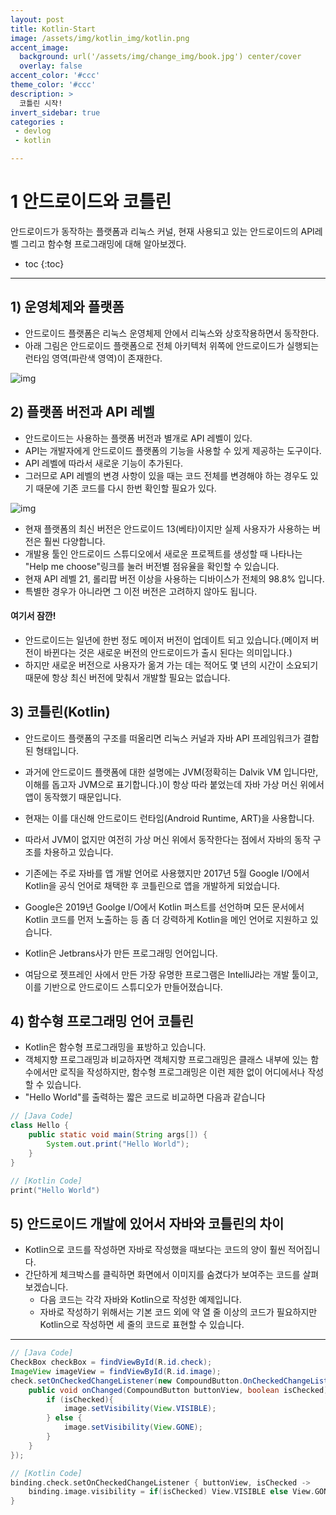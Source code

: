 ```yaml
---
layout: post
title: Kotlin-Start
image: /assets/img/kotlin_img/kotlin.png
accent_image: 
  background: url('/assets/img/change_img/book.jpg') center/cover
  overlay: false
accent_color: '#ccc'
theme_color: '#ccc'
description: >
  코틀린 시작!
invert_sidebar: true
categories :
 - devlog
 - kotlin

---
```


# 1 안드로이드와 코틀린 

안드로이드가 동작하는 플랫폼과 리눅스 커널, 현재 사용되고 있는 안드로이드의 API레벨 그리고 함수형 프로그래밍에 대해 알아보겠다.



* toc
{:toc}
****

## 1) 운영체제와 플랫폼

- 안드로이드 플랫폼은 리눅스 운영체제 안에서 리눅스와 상호작용하면서 동작한다.
- 아래 그림은 안드로이드 플랫폼으로 전체 아키텍처 위쪽에 안드로이드가 실행되는 런타임 영역(파란색 영역)이 존재한다. 

![img](https://190938973-files.gitbook.io/~/files/v0/b/gitbook-x-prod.appspot.com/o/spaces%2Fa4oGyVd5h5iQeplBqkqY%2Fuploads%2FQEajrUDfehd8zdYh38DT%2Fimage.png?alt=media&token=c05f14ec-2117-44a3-afdd-91869d2afc03)

## 2) 플랫폼 버전과 API 레벨

- 안드로이드는 사용하는 플랫폼 버전과 별개로 API 레벨이 있다.
- API는 개발자에게 안드로이드 플랫폼의 기능을 사용할 수 있게 제공하는 도구이다.
-  API 레벨에 따라서 새로운 기능이 추가된다.
- 그러므로 API 레벨의 변경 사항이 있을 때는 코드 전체를 변경해야 하는 경우도 있기 때문에 기존 코드를 다시 한번 확인할 필요가 있다.

![img](https://190938973-files.gitbook.io/~/files/v0/b/gitbook-x-prod.appspot.com/o/spaces%2Fa4oGyVd5h5iQeplBqkqY%2Fuploads%2F3kknI74k6RogqPCYDE46%2Fimage.png?alt=media&token=cfb4b2a5-8388-40b2-a9ab-d2172319b77b)

- 현재 플랫폼의 최신 버전은 안드로이드 13(베타)이지만 실제 사용자가 사용하는 버전은 훨씬 다양합니다.
- 개발용 툴인 안드로이드 스튜디오에서 새로운 프로젝트를 생성할 때 나타나는 "Help me choose"링크를 눌러 버전별 점유율을 확인할 수 있습니다.
- 현재 API 레벨 21, 롤리팝 버전 이상을 사용하는 디바이스가 전체의 98.8% 입니다.
- 특별한 경우가 아니라면 그 이전 버전은 고려하지 않아도 됩니다.

#### 여기서 잠깐!

- 안드로이드는 일년에 한번 정도 메이저 버전이 업데이트 되고 있습니다.(메이저 버전이 바뀐다는 것은 새로운 버전의 안드로이드가 출시 된다는 의미입니다.)
- 하지만 새로운 버전으로 사용자가 옮겨 가는 데는 적어도 몇 년의 시간이 소요되기 때문에 항상 최신 버전에 맞춰서 개발할 필요는 없습니다.

## 3) 코틀린(Kotlin)

- 안드로이드 플랫폼의 구조를 떠올리면 리눅스 커널과 자바 API 프레임워크가 결합된 형태입니다.

- 과거에 안드로이드 플랫폼에 대한 설명에는 JVM(정확히는 Dalvik VM 입니다만, 이해를 돕고자 JVM으로 표기합니다.)이 항상 따라 붙었는데 자바 가상 머신 위에서 앱이 동작했기 때문입니다.

- 현재는 이를 대신해 안드로이드 런타임(Android Runtime, ART)을 사용합니다.

- 따라서 JVM이 없지만 여전히 가상 머신 위에서 동작한다는 점에서 자바의 동작 구조를 차용하고 있습니다.

- 기존에는 주로 자바를 앱 개발 언어로 사용했지만 2017년 5월 Google I/O에서 Kotlin을 공식 언어로 채택한 후 코틀린으로 앱을 개발하게 되었습니다.

- Google은 2019년 Goolge I/O에서 Kotlin 퍼스트를 선언하며 모든 문서에서 Kotlin 코드를 먼저 노출하는 등 좀 더 강력하게 Kotlin을 메인 언어로 지원하고 있습니다.

- Kotlin은 Jetbrans사가 만든 프로그래밍 언어입니다.

- 여담으로 젯프레인 사에서 만든 가장 유명한 프로그램은 IntelliJ라는 개발 툴이고, 이를 기반으로 안드로이드 스튜디오가 만들어졌습니다.

## 4) 함수형 프로그래밍 언어 코틀린

- Kotlin은 함수형 프로그래밍을 표방하고 있습니다.
- 객체지향 프로그래밍과 비교하자면 객체지향 프로그래밍은 클래스 내부에 있는 함수에서만 로직을 작성하지만, 함수형 프로그래밍은 이런 제한 없이 어디에서나 작성할 수 있습니다.
- "Hello World"를 출력하는 짧은 코드로 비교하면 다음과 같습니다

```java
// [Java Code]
class Hello {
    public static void main(String args[]) {
        System.out.print("Hello World");
    }
}
```

```kotlin
// [Kotlin Code]
print("Hello World")
```

## 5) 안드로이드 개발에 있어서 자바와 코틀린의 차이

- Kotlin으로 코드를 작성하면 자바로 작성했을 때보다는 코드의 양이 훨씬 적어집니다.
- 간단하게 체크박스를 클릭하면 화면에서 이미지를 숨겼다가 보여주는 코드를 살펴보겠습니다.
  - 다음 코드는 각각 자바와 Kotlin으로 작성한 예제입니다.
  - 자바로 작성하기 위해서는 기본 코드 외에 약 열 줄 이상의 코드가 필요하지만 Kotlin으로 작성하면 세 줄의 코드로 표현할 수 있습니다.

****

```java
// [Java Code]
CheckBox checkBox = findViewById(R.id.check);
ImageView imageView = findViewById(R.id.image);
check.setOnCheckedChangeListener(new CompoundButton.OnCheckedChangeListener() {
    public void onChanged(CompoundButton buttonView, boolean isChecked){
        if (isChecked){
            image.setVisibility(View.VISIBLE);
        } else {
            image.setVisibility(View.GONE);
        }
    }
});
```

```kotlin
// [Kotlin Code]
binding.check.setOnCheckedChangeListener { buttonView, isChecked ->
    binding.image.visibility = if(isChecked) View.VISIBLE else View.GONE
}
```


